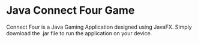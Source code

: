 # Java Connect Four Game
Connect Four is a Java Gaming Application designed using JavaFX.
Simply download the .jar file to run the application on your device.
